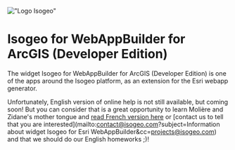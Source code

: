 !["Logo Isogeo"](http://www.isogeo.com/images/logo.png)

# Isogeo for WebAppBuilder for ArcGIS \(Developer Edition\)

The widget Isogeo for WebAppBuilder for ArcGIS \(Developer Edition\) is one of the apps around the Isogeo platform, as an extension for the Esri webapp generator.

Unfortunately, English version of online help is not still available, but coming soon! But you can consider that is a great opportunity to learn Molière and Zidane's mother tongue and [read French version here](https://isogeo.gitbooks.io/app-widget-esri-webappbuilder/content) or [contact us to tell that you are interested](mailto:contact@isogeo.com?subject=Information about widget Isogeo for Esri WebAppBuilder&cc=projects@isogeo.com) and that we should do our English homeworks ;\)!

